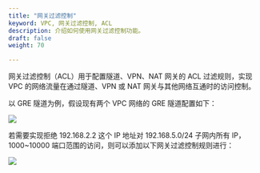 ```yaml
---
title: "网关过滤控制"
keyword: VPC, 网关过滤控制, ACL
description: 介绍如何使用网关过滤控制功能。
draft: false
weight: 70

---
```


网关过滤控制（ACL）用于配置隧道、VPN、NAT 网关的 ACL 过滤规则，实现 VPC 的网络流量在通过隧道、VPN 或 NAT 网关与其他网络互通时的访问控制。

以 GRE 隧道为例，假设现有两个 VPC 网络的 GRE 隧道配置如下：

![](../_images/vpc_acl_example1.png)

若需要实现拒绝 192.168.2.2 这个 IP 地址对 192.168.5.0/24 子网内所有 IP，1000~10000 端口范围的访问，则可以添加以下网关过滤控制规则进行：

![](../_images/vpc_acl_detail.png)

​    

